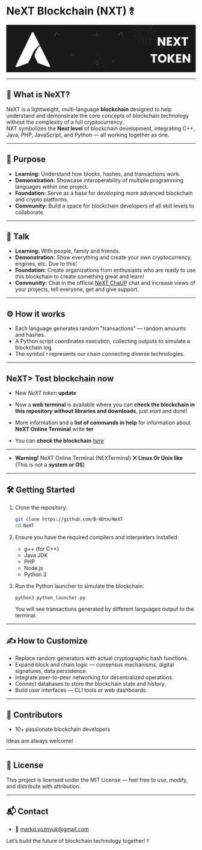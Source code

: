 # NeXT Blockchain (NXT) ⥉

![NeXT Logo](https://github.com/B-HDtm/NeXT/blob/main/ico.png)

---

## 🚀 What is NeXT?

NeXT is a lightweight, multi-language **blockchain** designed to help understand and demonstrate the core concepts of blockchain technology without the complexity of a full cryptocurrency.  
NXT symbolizes the **Next level** of blockchain development, integrating C++, Java, PHP, JavaScript, and Python — all working together as one.

---

## 🎯 Purpose

- **Learning:** Understand how blocks, hashes, and transactions work.
- **Demonstration:** Showcase interoperability of multiple programming languages within one project.
- **Foundation:** Serve as a base for developing more advanced blockchain and crypto platforms.
- **Community:** Build a space for blockchain developers of all skill levels to collaborate.

---

## 🛜 Talk

- **Learning:** With people, family and friends.
- **Demonstration:** Show everything and create your own cryptocurrency, engines, etc. Due to this!
- **Foundation:** Create organizations from enthusiasts who are ready to use this blockchain to create something great and learn!
- **Community:** Chat in the official [NeXT ChaUP](https://github.com/B-HDtm/NeXT/discussions/1) chat and increase views of your projects, tell everyone, get and give support.

---

## ⚙️ How it works

- Each language generates random "transactions" — random amounts and hashes.
- A Python script coordinates execution, collecting outputs to simulate a blockchain log.
- The symbol `⥉` represents our chain connecting diverse technologies.

---

## NeXT> Test blockchain now

- New *NeXT token* **update**
- Now a **web terminal** is available where you can **check the blockchain in this repository without libraries and downloads**, just *start* and done!
- More information and a **list of commands in help** for information about **NeXT Online Terminal** write **ter**

- You can **check the blockchain** [*here*](https://nxt-token.pp.ua)

----------------------------------------------------------------------------
 
- **Warning!** NeXT Online Terminal (NEXTerminal) **⨉** **Linux Or Unix like** (This is not a **system or OS**)

---

## 🛠 Getting Started

1. Clone the repository:

   ```bash
   git clone https://github.com/B-HDtm/NeXT
   cd NeXT
   ```

2. Ensure you have the required compilers and interpreters installed:
   - g++ (for C++)
   - Java JDK
   - PHP
   - Node.js
   - Python 3

3. Run the Python launcher to simulate the blockchain:

   ```bash
   python3 python_launcher.py
   ```

   You will see transactions generated by different languages output to the terminal.

---

## ✍️ How to Customize

- Replace random generators with actual cryptographic hash functions.
- Expand block and chain logic — consensus mechanisms, digital signatures, data persistence.
- Integrate peer-to-peer networking for decentralized operations.
- Connect databases to store the blockchain state and history.
- Build user interfaces — CLI tools or web dashboards.

---

## 🤝 Contributors

- 10+ passionate blockchain developers

Ideas are always welcome!

---

## 📜 License

This project is licensed under the MIT License — feel free to use, modify, and distribute with attribution.

---

## 📬 Contact

- 📧 markd.voznyuk@gmail.com

Let’s build the future of blockchain technology together! ⥉
